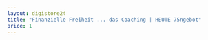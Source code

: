 ```yaml
---
layout: digistore24
title: "Finanzielle Freiheit ... das Coaching | HEUTE 75ngebot"
price: 1
---
```

